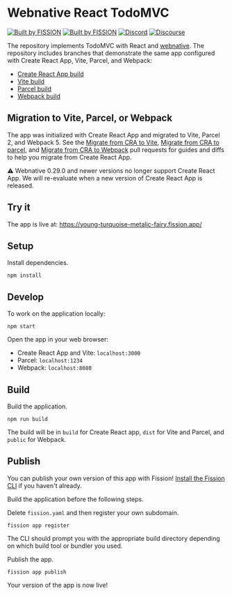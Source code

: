# Webnative React TodoMVC

[![Built by FISSION](https://img.shields.io/badge/⌘-Built_by_FISSION-purple.svg)](https://fission.codes)
[![Built by FISSION](https://img.shields.io/badge/webnative-v0.29.2-purple.svg )](https://github.com/fission-suite/webnative)
[![Discord](https://img.shields.io/discord/478735028319158273.svg)](https://discord.gg/zAQBDEq)
[![Discourse](https://img.shields.io/discourse/https/talk.fission.codes/topics)](https://talk.fission.codes)

The repository implements TodoMVC with React and [webnative](https://github.com/fission-suite/webnative). The repository includes branches that demonstrate the same app configured with Create React App, Vite, Parcel, and Webpack:

- [Create React App build](https://github.com/fission-suite/react-todomvc)
- [Vite build](https://github.com/fission-suite/react-todomvc/tree/vite)
- [Parcel build](https://github.com/fission-suite/react-todomvc/tree/parcel)
- [Webpack build](https://github.com/fission-suite/react-todomvc/tree/webpack)

## Migration to Vite, Parcel, or Webpack

The app was initialized with Create React App and migrated to Vite, Parcel 2, and Webpack 5. See the [Migrate from CRA to Vite](https://github.com/fission-suite/react-todomvc/pull/2), [Migrate from CRA to parcel](https://github.com/fission-suite/react-todomvc/pull/1), and [Migrate from CRA to Webpack](https://github.com/fission-suite/react-todomvc/pull/3) pull requests for guides and diffs to help you migrate from Create React App.

⚠️ Webnative 0.29.0 and newer versions no longer support Create React App. We will re-evaluate when a new version of Create React App is released.
## Try it

The app is live at: https://young-turquoise-metalic-fairy.fission.app/

## Setup

Install dependencies.

```shell
npm install
```

## Develop

To work on the application locally:

```shell
npm start
```

Open the app in your web browser:
- Create React App and Vite: `localhost:3000`
- Parcel: `localhost:1234`
- Webpack: `localhost:8080`

## Build

Build the application.

```shell
npm run build
```

The build will be in `build` for Create React app, `dist` for Vite and Parcel, and `public` for Webpack.

## Publish

You can publish your own version of this app with Fission! [Install the Fission CLI](https://guide.fission.codes/developers/installation) if you haven't already. 

Build the application before the following steps.

Delete `fission.yaml` and then register your own subdomain.

```shell
fission app register
```

The CLI should prompt you with the appropriate build directory depending on which build tool or bundler you used.

Publish the app.

```shell
fission app publish
```

Your version of the app is now live!